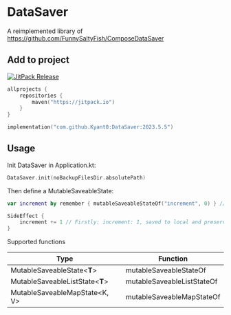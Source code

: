 # DataSaver

A reimplemented library of https://github.com/FunnySaltyFish/ComposeDataSaver

## Add to project

[![JitPack Release](https://jitpack.io/v/Kyant0/DataSaver.svg)](https://jitpack.io/#Kyant0/DataSaver)

```kotlin
allprojects {
    repositories {
        maven("https://jitpack.io")
    }
}

implementation("com.github.Kyant0:DataSaver:2023.5.5")
```

## Usage

Init DataSaver in Application.kt:

```kotlin
DataSaver.init(noBackupFilesDir.absolutePath)
```

Then define a MutableSaveableState:

```kotlin
var increment by remember { mutableSaveableStateOf("increment", 0) } // Secondly: In the next launch, increment: 1

SideEffect {
    increment += 1 // Firstly: increment: 1, saved to local and preserved forever
}
```

Supported functions

| Type                            | Function                   |
|---------------------------------|----------------------------|
| MutableSaveableState<**T**>     | mutableSaveableStateOf     |
| MutableSaveableListState<**T**> | mutableSaveableListStateOf |
| MutableSaveableMapState<K, V>   | mutableSaveableMapStateOf  |

